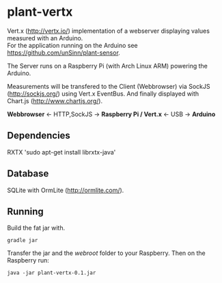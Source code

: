 plant-vertx
===========

Vert.x (http://vertx.io/) implementation of a webserver displaying values measured with an Arduino.  
For the application running on the Arduino see https://github.com/unSinn/plant-sensor.

The Server runs on a Raspberry Pi (with Arch Linux ARM) powering the Arduino.

Measurements will be transfered to the Client (Webbrowser) via SockJS (http://sockjs.org/) using Vert.x EventBus. 
And finally displayed with Chart.js (http://www.chartjs.org/).

**Webbrowser** <- HTTP,SockJS -> **Raspberry Pi / Vert.x** <- USB -> **Arduino**

Dependencies
------------
RXTX 
    'sudo apt-get install librxtx-java'

Database
--------
SQLite with OrmLite (http://ormlite.com/).


Running
--------
Build the fat jar with.

`gradle jar`
   
Transfer the jar and the *webroot* folder to your Raspberry. Then on the Raspberry run:

`java -jar plant-vertx-0.1.jar`
